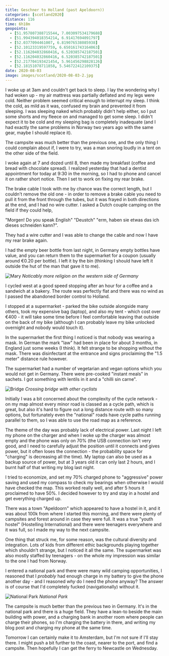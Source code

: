 ```yaml
--- 
title: Geschner to Holland (past Apeldoorn))
categories: [scotland2020]
distance: 116
time: 6h18m
geopoints: 
  - [51.957807388715544, 7.003097534179688]
  - [51.994394018354214, 6.91417694091797]
  - [52.0377094461007, 6.819076538085938]
  - [52.10123319597759, 6.650161743164063]
  - [52.116204032860416, 6.520385742187501]
  - [52.116204032860416, 6.520385742187501]
  - [52.217704193421454, 5.961456298828126]
  - [52.18151078711858, 5.546722412109375]
date: 2020-08-03
image: images/scotland/2020-08-03-2.jpg
---
```


I woke up at 3am and couldn't get back to sleep. I lay the wondering why I had
woken up - my air mattress was partially deflated and my legs were cold.
Neither problem seemed critical enough to interrupt my sleep. I think the
cold, as mild as it was, confused my brain and prevented it from sleeping. I
was sleeping naked which probably didn't help either, so I put some shorts and
my fleece on and managed to get some sleep. I didn't expect it to be cold and
my sleeping bag is completely inadequate (and I had exactly the same problems
in Norway two years ago with the same gear, maybe I should replace it).

The campsite was much better than the previous one, and the only thing I could
complain about if, I were to try, was a man snoring loudly in a tent on the
other side of the field.

I woke again at 7 and dozed until 8, then made my breakfast (coffee and bread
with chocolate spread). I realized yesterday that had a dentist appointment
for today at 9:30 in the morning, so I had to phone and cancel it on rather
short notice. Then I set to work on fixing my rear brake.

The brake cable I took with me by chance was the correct length, but I couldn't
remove the old one - in order to remove a brake cable you need to pull it from
the front through the tubes, but it was frayed in both directions at the end,
and I had no wire cutter. I asked a Dutch couple camping on the field if they
could help, 

"Morgen! Do you speak English" 
"Deustch" 
"erm, haben sie etwas das ich dieses schneiden kann?".

They had a wire cutter and I was able to change the cable and now I have my
rear brake again.

I had the empty beer bottle from last night, in Germany empty bottles have
value, and you can return them to the supermarket for a coupon (usually around
€0.20 per bottle). I left it by the bin (thinking I should have left it
outside the hut of the man that gave it to me).

![Mary](/images/scotland/2020-08-03-1.jpg)
_Noticably more religion on the western side of Germany_

I cycled west at a good speed stopping after an hour for a coffee and a
sandwich at a bakery. The route was perfectly flat and there was no wind as I
passed the abandoned border control to Holland.

I stopped at a supermarket - parked the bike outside alongside many others,
took my expensive bag (laptop), and also my tent - which cost over €400 - it
will take some time before I feel comfortable leaving that outside on the back
of my bike (although I can probably leave my bike unlocked overnight and
nobody would touch it).

In the supermarket the first thing I noticed is that nobody was wearing a
mask. In German the mark "law" had been in place for about 3 months, in
England just some weeks (I think). It felt strange to be shopping without
the mask. There was disinfectant at the entrance and signs proclaiming the
"1.5 meter" distance rule however.

The supermarket had a number of vegetarian and vegan options which you would
not get in Germany. There were pre-cooked "instant meals" in sachets. I got
something with lentils in it and a "chilli sin carne".

![Bridge](/images/scotland/2020-08-03-2.jpg)
_Crossing bridge with other cyclists_

Initially I was a bit concerned about the complexity of the cycle network - on
my map almost every minor road is classed as a cycle path, which is great, but
also it's hard to figure out a long distance route with so many options, but
fortunately even the "national" roads have cycle paths running parallel to
them, so I was able to use the road map as a reference.

The theme of the day was probably lack of electrical power. Last night I left
my phone on the charger and when I woke up the charger was almost empty and
the phone was only on 70% (the USB connection isn't very good, and I need to
carefully adjust the position until it connects and gives power, but it often
loses the connection - the probability space for "charging" is decreasing all
the time). My laptop can also be used as a backup source of power, but at 3
years old it can only last 2 hours, and I burnt half of that writing my blog
last night.

I tried to economize, and set my 70% charged phone to "aggressive" power
saving and used my compass to check my bearings when otherwise I would have
checked the map. This worked really well, and after 5 hours it proclaimed to
have 50%. I decided however to try and stay in a hostel and get everything charged up.

There was a town "Apeldoorn" which appeared to have a hostel in it, and it was
about 100k from where I started this morning, and there were plenty of
campsites and forest around in case they were full. It was a true "youth
hostel" (Hostelling International) and there were teenagers everywhere and it
was full, so I made my way to the next campsite.

One thing that struck me, for some reason, was the cultural diversity and
integration. Lots of kids from different ethic backgrounds playing together
which shouldn't strange, but I noticed it all the same. The supermarket was
also mostly staffed by teenagers - on the whole my impression was similar to
the one I had from Norway.

I entered a national park and there were many wild camping opportunities, I
reasoned that I _probably_ had enough charge in my battery to give the phone
another day - and I reasoned _why_ do I need the phone anyway? The answer is
of course that I'd completely fucked (navigationally) without it.

![National Park](/images/scotland/2020-08-03-3.jpg)
_National Park_

The campsite is much better than the previous two in Germany. It's in the
national park and there is a huge field. They have a lean-to beside the main
building with power, and a charging bank in another room where people can
charge their phones, so I'm charging the battery in there, and writing my blog
post and charging my phone at the same time.

Tomorrow I can certainly make it to Amsterdam, but I'm not sure if I'll stay
there. I might push a bit further to the coast, nearer to the port, and find a
campsite. Then hopefully I can get the ferry to Newcastle on Wednesday.
